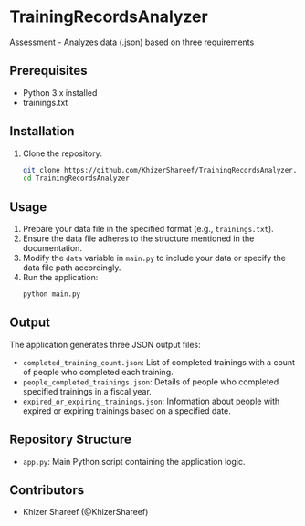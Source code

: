 # TrainingRecordsAnalyzer
Assessment - Analyzes data (.json) based on three requirements

## Prerequisites

- Python 3.x installed
- trainings.txt

## Installation

1. Clone the repository:
    ```bash
    git clone https://github.com/KhizerShareef/TrainingRecordsAnalyzer.git
    cd TrainingRecordsAnalyzer
    ```

## Usage

1. Prepare your data file in the specified format (e.g., `trainings.txt`).
2. Ensure the data file adheres to the structure mentioned in the documentation.
3. Modify the `data` variable in `main.py` to include your data or specify the data file path accordingly.
4. Run the application:
    ```bash
    python main.py
    ```

## Output

The application generates three JSON output files:
- `completed_training_count.json`: List of completed trainings with a count of people who completed each training.
- `people_completed_trainings.json`: Details of people who completed specified trainings in a fiscal year.
- `expired_or_expiring_trainings.json`: Information about people with expired or expiring trainings based on a specified date.

## Repository Structure

- `app.py`: Main Python script containing the application logic.


## Contributors

- Khizer Shareef (@KhizerShareef)
